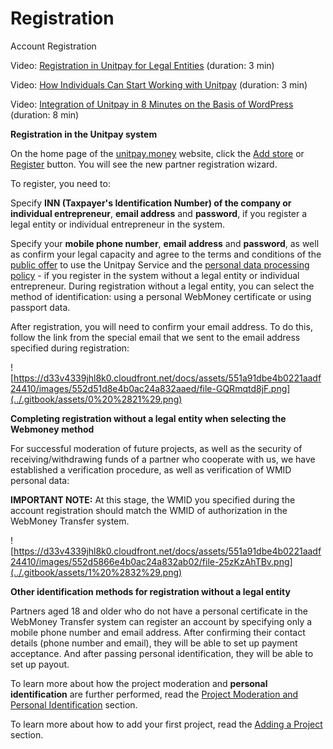 # Registration

Account Registration

Video: [Registration in Unitpay for Legal Entities](https://youtu.be/M-bj_1IPhMk) \(duration: 3 min\)

Video: [How Individuals Can Start Working with Unitpay](https://youtu.be/sVb4i0vxQb8) \(duration: 3 min\)

Video: [Integration of Unitpay in 8 Minutes on the Basis of WordPress](https://youtu.be/OLaqXdp4EIY) \(duration: 8 min\)

**Registration in the Unitpay system**

On the home page of the [unitpay.money](https://unitpay.money/) website, click the [Add store](https://unitpay.money/signup) or [Register](https://unitpay.money/signup) button. You will see the new partner registration wizard.

To register, you need to:

Specify **INN \(Taxpayer's Identification Number\) of the company or individual entrepreneur**, **email address** and **password**, if you register a legal entity or individual entrepreneur in the system.

Specify your **mobile phone number**, **email address** and **password**, as well as confirm your legal capacity and agree to the terms and conditions of the [public offer](https://unitpay.money/offer) to use the Unitpay Service and the [personal data processing policy](https://unitpay.money/policy) - if you register in the system without a legal entity or individual entrepreneur. During registration without a legal entity, you can select the method of identification: using a personal WebMoney certificate or using passport data. 

After registration, you will need to confirm your email address. To do this, follow the link from the special email that we sent to the email address specified during registration:

![https://d33v4339jhl8k0.cloudfront.net/docs/assets/551a91dbe4b0221aadf24410/images/552d51d8e4b0ac24a832aaed/file-GQRmqtd8jF.png](../.gitbook/assets/0%20%2821%29.png)

**Completing registration without a legal entity when selecting the Webmoney method**

For successful moderation of future projects, as well as the security of receiving/withdrawing funds of a partner who cooperate with us, we have established a verification procedure, as well as verification of WMID personal data:

**IMPORTANT NOTE:** At this stage, the WMID you specified during the account registration should match the WMID of authorization in the WebMoney Transfer system.

![https://d33v4339jhl8k0.cloudfront.net/docs/assets/551a91dbe4b0221aadf24410/images/552d5866e4b0ac24a832ab02/file-25zKzAhTBv.png](../.gitbook/assets/1%20%2832%29.png)

**Other identification methods for registration without a legal entity**

Partners aged 18 and older who do not have a personal certificate in the WebMoney Transfer system can register an account by specifying only a mobile phone number and email address. After confirming their contact details \(phone number and email\), they will be able to set up payment acceptance. And after passing personal identification, they will be able to set up payout.

To learn more about how the project moderation and **personal identification** are further performed, read the [Project Moderation and Personal Identification](moderation.md) section.

To learn more about how to add your first project, read the [Adding a Project](adding-project/) section.

